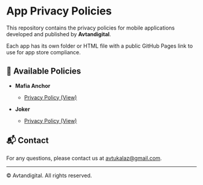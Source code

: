 # App Privacy Policies

This repository contains the privacy policies for mobile applications developed and published by **Avtandigital**.

Each app has its own folder or HTML file with a public GitHub Pages link to use for app store compliance.

## 🔐 Available Policies

- **Mafia Anchor**
  - [Privacy Policy (View)](https://avtuka.github.io/PrivacyPolicies/Mafia-Anchor/privacy-policy.html)

- **Joker**
  - [Privacy Policy (View)](https://avtuka.github.io/PrivacyPolicies/Joker/privacy-policy.html)

## 📬 Contact

For any questions, please contact us at avtukalaz@gmail.com.

---
© Avtandigital. All rights reserved.
